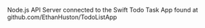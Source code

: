 Node.js API Server connected to the Swift Todo Task App found at github.com/EthanHuston/TodoListApp
